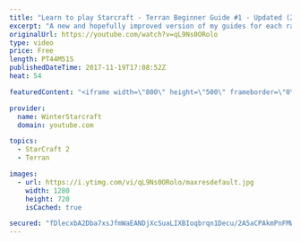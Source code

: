 ```yaml
---
title: "Learn to play Starcraft - Terran Beginner Guide #1 - Updated (2017 LOTV)"
excerpt: "A new and hopefully improved version of my guides for each race where I go over as many basics as possible while doing it live :)  I strongly believe that a super structured guide style is not very helpful compared to watching/playing the game actively.  Feedback is greatly appreciated. -- Watch live"
originalUrl: https://youtube.com/watch?v=qL9Ns0ORolo
type: video
price: Free
length: PT44M51S
publishedDateTime: 2017-11-19T17:08:52Z
heat: 54

featuredContent: "<iframe width=\"800\" height=\"500\" frameborder=\"0\" src=\"https://www.youtube.com/embed/qL9Ns0ORolo\" allow=\"accelerometer; autoplay; encrypted-media; gyroscope; picture-in-picture\" allowfullscreen></iframe>"

provider:
  name: WinterStarcraft
  domain: youtube.com

topics:
  - StarCraft 2
  - Terran

images:
  - url: https://i.ytimg.com/vi/qL9Ns0ORolo/maxresdefault.jpg
    width: 1280
    height: 720
    isCached: true

secured: "fDlecxbA2Dba7xsJfmWaEANDjXcSuaLIXBIoqbrqn1Decu/2A5aCPAkmPnFMWs4nCKqD3Zpi+Ub6dul/vskpC+jZQOeSgXwbZaXTGYeQ4TkFHJRjY32UrdUIYYX2jxwyZOa9Vni9yOEMRGBq0+sWcfQKl37bViNaZTyMrLYiujBmTKzWTdyi8wA6f5asAXB8oBSOp03En2CzwF5oKYVLsP/CJTDyENt0O97daq6YpYiyNh9CtHs9d2mBVL2mYTcwW6NGf4QPXqDn/BkdWC6o4MAn+Fp+vOe428CekJLnaX+JWY5OBusUQa70eiKB4hxtaXEQatOW863FLqWQTkaz3byYA8EoSSwGBW3M54qnQWCf6kAAW2m1qn8ZBbT0QTREqwI4GDaM4tkZtxhh9GenlTquo3gpPb6hNSsminbm+yGBB3yk4OWja8RWVfHHKmfH;Tm/LwWN7UgNCjBMzuRWpvw=="
---
```


